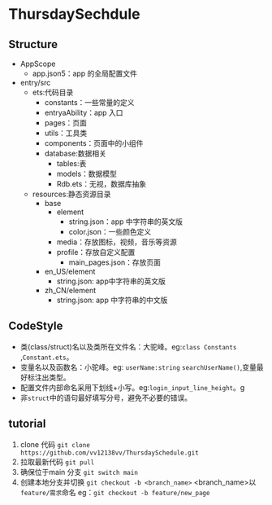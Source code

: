 
# ThursdaySechdule


## Structure
- AppScope
    - app.json5：app 的全局配置文件
- entry/src
    - ets:代码目录
        - constants：一些常量的定义
        - entryaAbility：app 入口
        - pages：页面
        - utils：工具类
        - components：页面中的小组件
        - database:数据相关
          - tables:表
          - models：数据模型
          - Rdb.ets：无视，数据库抽象
    - resources:静态资源目录
        - base
            - element
                - string.json：app 中字符串的英文版
                - color.json：一些颜色定义
            - media：存放图标，视频，音乐等资源
            - profile：存放自定义配置
                - main_pages.json：存放页面
        - en_US/element
            - string.json: app中字符串的英文版
        - zh_CN/element
            - string.json: app 中字符串的中文版

## CodeStyle
- 类(class/struct)名以及类所在文件名：大驼峰。eg:`class Constants` ,`Constant.ets`。
- 变量名以及函数名：小驼峰。eg: `userName:string` `searchUserName()`,变量最好标注出类型。
- 配置文件内部命名采用下划线+小写。eg:`login_input_line_height`。g
- 非`struct`中的语句最好填写分号，避免不必要的错误。
## tutorial
1. clone 代码
`git clone https://github.com/vv12138vv/ThursdaySchedule.git`
2. 拉取最新代码
`git pull`
3. 确保位于main 分支 
`git switch main`
4. 创建本地分支并切换
`git checkout -b <branch_name>`
<branch_name>以 `feature/需求`命名
eg：`git checkout -b feature/new_page`